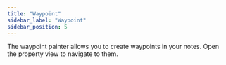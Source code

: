 ```yaml
---
title: "Waypoint"
sidebar_label: "Waypoint"
sidebar_position: 5
---
```


The waypoint painter allows you to create waypoints in your notes.
Open the property view to navigate to them.
